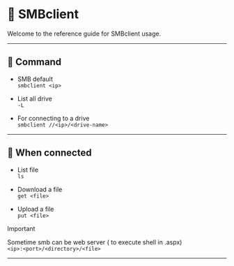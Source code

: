 # 🌸 SMBclient

Welcome to the reference guide for SMBclient usage.

---

## 🍕 Command

- SMB default\
`smbclient <ip>`

- List all drive\
`-L`

- For connecting to a drive\
`smbclient //<ip>/<drive-name>`

---

## 🎉 When connected

- List file\
`ls`

- Download a file\
`get <file>`

- Upload a file\
`put <file>`
> [!IMPORTANT]
> Sometime smb can be web server ( to execute shell in .aspx)\
> `<ip>:<port>/<directory>/<file>`

---
